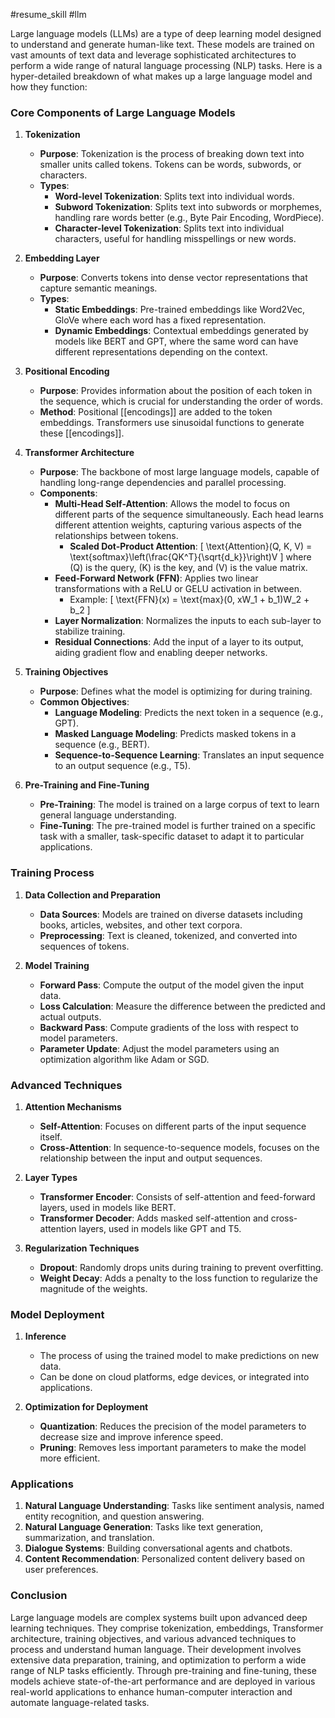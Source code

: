 #resume_skill 
#llm


Large language models (LLMs) are a type of deep learning model designed to understand and generate human-like text. These models are trained on vast amounts of text data and leverage sophisticated architectures to perform a wide range of natural language processing (NLP) tasks. Here is a hyper-detailed breakdown of what makes up a large language model and how they function:

### Core Components of Large Language Models

1. **Tokenization**
   - **Purpose**: Tokenization is the process of breaking down text into smaller units called tokens. Tokens can be words, subwords, or characters.
   - **Types**:
     - **Word-level Tokenization**: Splits text into individual words.
     - **Subword Tokenization**: Splits text into subwords or morphemes, handling rare words better (e.g., Byte Pair Encoding, WordPiece).
     - **Character-level Tokenization**: Splits text into individual characters, useful for handling misspellings or new words.

2. **Embedding Layer**
   - **Purpose**: Converts tokens into dense vector representations that capture semantic meanings.
   - **Types**:
     - **Static Embeddings**: Pre-trained embeddings like Word2Vec, GloVe where each word has a fixed representation.
     - **Dynamic Embeddings**: Contextual embeddings generated by models like BERT and GPT, where the same word can have different representations depending on the context.

3. **Positional Encoding**
   - **Purpose**: Provides information about the position of each token in the sequence, which is crucial for understanding the order of words.
   - **Method**: Positional [[encodings]] are added to the token embeddings. Transformers use sinusoidal functions to generate these [[encodings]].

4. **Transformer Architecture**
   - **Purpose**: The backbone of most large language models, capable of handling long-range dependencies and parallel processing.
   - **Components**:
     - **Multi-Head Self-Attention**: Allows the model to focus on different parts of the sequence simultaneously. Each head learns different attention weights, capturing various aspects of the relationships between tokens.
       - **Scaled Dot-Product Attention**:
         \[
         \text{Attention}(Q, K, V) = \text{softmax}\left(\frac{QK^T}{\sqrt{d_k}}\right)V
         \]
         where \(Q\) is the query, \(K\) is the key, and \(V\) is the value matrix.
     - **Feed-Forward Network (FFN)**: Applies two linear transformations with a ReLU or GELU activation in between.
       - Example:
         \[
         \text{FFN}(x) = \text{max}(0, xW_1 + b_1)W_2 + b_2
         \]
     - **Layer Normalization**: Normalizes the inputs to each sub-layer to stabilize training.
     - **Residual Connections**: Add the input of a layer to its output, aiding gradient flow and enabling deeper networks.

5. **Training Objectives**
   - **Purpose**: Defines what the model is optimizing for during training.
   - **Common Objectives**:
     - **Language Modeling**: Predicts the next token in a sequence (e.g., GPT).
     - **Masked Language Modeling**: Predicts masked tokens in a sequence (e.g., BERT).
     - **Sequence-to-Sequence Learning**: Translates an input sequence to an output sequence (e.g., T5).

6. **Pre-Training and Fine-Tuning**
   - **Pre-Training**: The model is trained on a large corpus of text to learn general language understanding.
   - **Fine-Tuning**: The pre-trained model is further trained on a specific task with a smaller, task-specific dataset to adapt it to particular applications.

### Training Process

1. **Data Collection and Preparation**
   - **Data Sources**: Models are trained on diverse datasets including books, articles, websites, and other text corpora.
   - **Preprocessing**: Text is cleaned, tokenized, and converted into sequences of tokens.

2. **Model Training**
   - **Forward Pass**: Compute the output of the model given the input data.
   - **Loss Calculation**: Measure the difference between the predicted and actual outputs.
   - **Backward Pass**: Compute gradients of the loss with respect to model parameters.
   - **Parameter Update**: Adjust the model parameters using an optimization algorithm like Adam or SGD.

### Advanced Techniques

1. **Attention Mechanisms**
   - **Self-Attention**: Focuses on different parts of the input sequence itself.
   - **Cross-Attention**: In sequence-to-sequence models, focuses on the relationship between the input and output sequences.

2. **Layer Types**
   - **Transformer Encoder**: Consists of self-attention and feed-forward layers, used in models like BERT.
   - **Transformer Decoder**: Adds masked self-attention and cross-attention layers, used in models like GPT and T5.

3. **Regularization Techniques**
   - **Dropout**: Randomly drops units during training to prevent overfitting.
   - **Weight Decay**: Adds a penalty to the loss function to regularize the magnitude of the weights.

### Model Deployment

1. **Inference**
   - The process of using the trained model to make predictions on new data.
   - Can be done on cloud platforms, edge devices, or integrated into applications.

2. **Optimization for Deployment**
   - **Quantization**: Reduces the precision of the model parameters to decrease size and improve inference speed.
   - **Pruning**: Removes less important parameters to make the model more efficient.

### Applications

1. **Natural Language Understanding**: Tasks like sentiment analysis, named entity recognition, and question answering.
2. **Natural Language Generation**: Tasks like text generation, summarization, and translation.
3. **Dialogue Systems**: Building conversational agents and chatbots.
4. **Content Recommendation**: Personalized content delivery based on user preferences.

### Conclusion

Large language models are complex systems built upon advanced deep learning techniques. They comprise tokenization, embeddings, Transformer architecture, training objectives, and various advanced techniques to process and understand human language. Their development involves extensive data preparation, training, and optimization to perform a wide range of NLP tasks efficiently. Through pre-training and fine-tuning, these models achieve state-of-the-art performance and are deployed in various real-world applications to enhance human-computer interaction and automate language-related tasks.


